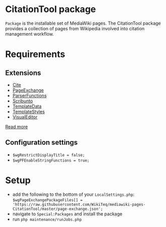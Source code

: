 # CitationTool package

`Package` is the installable set of MediaWiki pages. The CitationTool package provides a collection of pages from Wikipedia involved into citation management workflow.

# Requirements

## Extensions

* [Cite](https://www.mediawiki.org/wiki/Special:MyLanguage/Extension:Cite)
* [PageExchange](https://www.mediawiki.org/wiki/Extension:Page_Exchange)
* [ParserFunctions](https://www.mediawiki.org/wiki/Special:MyLanguage/Extension:ParserFunctions)
* [Scribunto](https://www.semantic-mediawiki.org/wiki/Special:MyLanguage/Extension:Scribunto)
* [TemplateData](https://www.mediawiki.org/wiki/Special:MyLanguage/Extension:TemplateData) 
* [TemplateStyles](https://www.mediawiki.org/wiki/Special:MyLanguage/Extension:TemplateStyles)
* [VisualEditor](https://www.mediawiki.org/wiki/Special:MyLanguage/Extension:VisualEditor)

[Read more](https://www.mediawiki.org/wiki/VisualEditor/Citation_tool)

## Configuration settings

* `$wgRestrictDisplayTitle = false;`
* `$wgPFEnableStringFunctions = true;`

# Setup

* add the following to the bottom of your `LocalSettings.php`: `$wgPageExchangePackageFiles[] = 'https://raw.githubusercontent.com/WikiTeq/mediawiki-pages-CitationTool/master/page-exchange.json';`
* navigate to `Special:Packages` and install the package
* run `php maintenance/runJobs.php`
